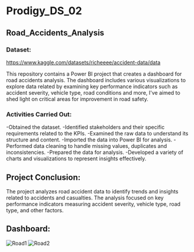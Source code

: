 # Prodigy_DS_02
## Road_Accidents_Analysis
### Dataset:
https://www.kaggle.com/datasets/richeeee/accident-data/data

This repository contains a Power BI project that creates a dashboard for road accidents analysis. The dashboard includes various visualizations to explore data related by examining key performance indicators such as accident severity, vehicle type, road conditions and more, I've aimed to shed light on critical areas for improvement in road safety. 

### Activities Carried Out:

-Obtained the dataset.
-Identified stakeholders and their specific requirements related to the KPIs.
-Examined the raw data to understand its structure and content.
-Imported the data into Power BI for analysis.
-Performed data cleaning to handle missing values, duplicates and inconsistencies.
-Prepared the data for analysis.
-Developed a variety of charts and visualizations to represent insights effectively.

## Project Conclusion:
The project analyzes road accident data to identify trends and insights related to accidents and casualties. The analysis focused on key performance indicators measuring accident severity, vehicle type, road type, and other factors.

## Dashboard:

![Road1](https://github.com/NigYash/Road-Accidents-Analysis/assets/125470058/305a4686-906a-4e19-b56a-25623cdd989f)
![Road2](https://github.com/NigYash/Road-Accidents-Analysis/assets/125470058/fc2426e0-32c7-46ab-8e4d-ac04457006c0)


